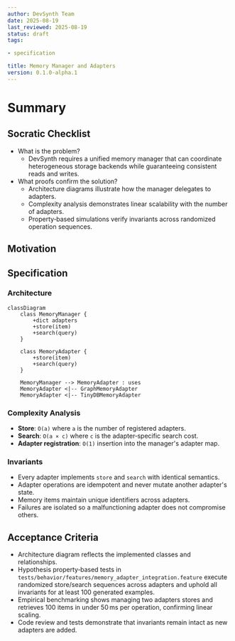 ```yaml
---
author: DevSynth Team
date: 2025-08-19
last_reviewed: 2025-08-19
status: draft
tags:

- specification

title: Memory Manager and Adapters
version: 0.1.0-alpha.1
---
```


<!--
Required metadata fields:
- author: document author
- date: creation date
- last_reviewed: last review date
- status: draft | review | published
- tags: search keywords
- title: short descriptive name
- version: specification version
-->

# Summary

## Socratic Checklist
- What is the problem?
  - DevSynth requires a unified memory manager that can coordinate heterogeneous storage backends while guaranteeing consistent reads and writes.
- What proofs confirm the solution?
  - Architecture diagrams illustrate how the manager delegates to adapters.
  - Complexity analysis demonstrates linear scalability with the number of adapters.
  - Property‑based simulations verify invariants across randomized operation sequences.

## Motivation

## Specification

### Architecture

```mermaid
classDiagram
    class MemoryManager {
        +dict adapters
        +store(item)
        +search(query)
    }

    class MemoryAdapter {
        +store(item)
        +search(query)
    }

    MemoryManager --> MemoryAdapter : uses
    MemoryAdapter <|-- GraphMemoryAdapter
    MemoryAdapter <|-- TinyDBMemoryAdapter
```

### Complexity Analysis

- **Store**: `O(a)` where `a` is the number of registered adapters.
- **Search**: `O(a × c)` where `c` is the adapter‑specific search cost.
- **Adapter registration**: `O(1)` insertion into the manager's adapter map.

### Invariants

- Every adapter implements `store` and `search` with identical semantics.
- Adapter operations are idempotent and never mutate another adapter's state.
- Memory items maintain unique identifiers across adapters.
- Failures are isolated so a malfunctioning adapter does not compromise others.

## Acceptance Criteria
- Architecture diagram reflects the implemented classes and relationships.
- Hypothesis property‑based tests in `tests/behavior/features/memory_adapter_integration.feature`
  execute randomized store/search sequences across adapters and uphold all invariants for
  at least 100 generated examples.
- Empirical benchmarking shows managing two adapters stores and retrieves 100 items in
  under 50 ms per operation, confirming linear scaling.
- Code review and tests demonstrate that invariants remain intact as new adapters are added.
